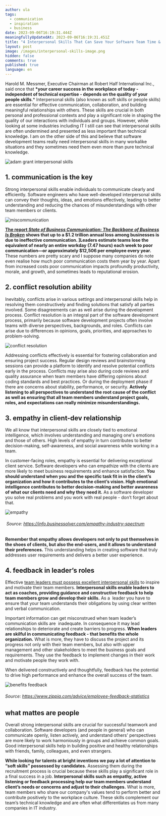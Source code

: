 ```yaml
---
author: ula
tags:
  - communication
  - inspiration
  - business
date: 2023-09-06T16:19:31.444Z
meaningfullyUpdatedAt: 2023-09-06T16:19:31.451Z
title: "4 Interpersonal Skills That Can Save Your Software Team Time & Money "
layout: post
image: /images/interpersonal-skills-image.png
hidden: false
comments: true
published: true
language: en
---
```

Harold M. Messmer, Executive Chairman at Robert Half International Inc., said once that **\*your career success in the workplace of today - independent of technical expertise - depends on the quality of your people skills**.* Interpersonal skills (also known as soft skills or people skills) are essential for effective communication, collaboration, and building meaningful relationships with others. These skills are crucial in both personal and professional contexts and play a significant role in shaping the quality of our interactions with individuals and groups. However, while looking at some industries including IT I still can see that interpersonal skills are often undermined and presented as less important than technical knowledge. I am on the other side of this and believe that software development teams really need interpersonal skills in many workalike situations and they sometimes need them even more than pure technical knowledge.  

<div class="image"><img src="/images/adam-grant-soft-skills.png" alt="adam grant interpersonal skills " title="undefined"  /> </div>

## **1. communication is the key** 

Strong interpersonal skills enable individuals to communicate clearly and efficiently.  Software engineers who have well-developed interpersonal skills can convey their thoughts, ideas, and emotions effectively, leading to better understanding and reducing the chances of misunderstandings with other team members or clients.

<div class="image"><img src="/images/miscommunication-cost.png" alt="miscommunication" title="undefined"  /> </div>

**[The report *State of Business Communication: The Backbone of Business Is Broken*](https://www.agilitypr.com/pr-news/public-relations/bad-connection-study-finds-poor-communication-costs-businesses-1-2-trillion-annually) shows that up to a $1.2 trillion annual loss among businesses is due to ineffective communication. ]Leaders estimate teams lose the equivalent of nearly an entire workday (7.47 hours) each week to poor communication—or approximately $12,506 per employee every year.** These numbers are pretty scary and I suppose many companies do note even realise how much poor communication costs them year by year. Apart from increased costs poor communication impacts profoundly productivity, morale, and growth, and sometimes leads to reputational erosion.

## **2. conflict resolution ability** 

Inevitably, conflicts arise in various settings and interpersonal skills help in resolving them constructively and finding solutions that satisfy all parties involved. Some disagreements can as well arise during the development process. Conflict resolution is an integral part of the software development process, primarily because software development projects often involve teams with diverse perspectives, backgrounds, and roles. Conflicts can arise due to differences in opinions, goals, priorities, and approaches to problem-solving.  

<div class="image"><img src="/images/healthyconflict.png" alt="conflict resolution" title="undefined"  /> </div>

Addressing conflicts effectively is essential for fostering collaboration and ensuring project success. Regular design reviews and brainstorming sessions can provide a platform to identify and resolve potential conflicts early in the process. Conflicts may arise also during code reviews and quality assurance when team members have differing opinions about coding standards and best practices. Or during the deployment phase if there are concerns about stability, performance, or security. **Actively listening to all perspectives to understand the root cause of the conflict as well as ensuring that all team members understand project goals, roles, and expectations can really minimize misunderstandings.**

## **3. empathy in client-dev relationship**

We all know that interpersonal skills are closely tied to emotional intelligence, which involves understanding and managing one's emotions and those of others. High levels of empathy in turn contributes to better decision-making, self-awareness, and social awareness while working in a team.

In customer-facing roles, empathy is essential for delivering exceptional client service. Software developers who can empathize with the clients are more likely to meet business requirements and enhance satisfaction. **You should understand when you and the specific task fit in in the client’s organization and how it contributes to the client’s vision. High emotional intelligence contributes to better decision-making and better awareness of what our clients need and why they need it.** As a software developer you solve real problems and you work with real people - don’t forget about that. 

<div class="image"><img src="/images/empathy-it-vs-healthcare.png" alt="empathy" title="undefined"  /> </div>

######  Source: https://info.businessolver.com/empathy-industry-spectrum

**Remember that empathy allows developers not only to put themselves in the shoes of clients, but also the end-users, and it allows to understand their preferences.** This understanding helps in creating software that truly addresses user requirements and delivers a better user experience. 

## **4. feedback in leader’s roles** 

Effective [team leaders must possess excellent interpersonal skills](https://www.forbes.com/sites/baldwin/2023/07/30/inflation-insurance-for-retirees-what-does-it-cost/?) to inspire and motivate their team members. **Interpersonal skills enable leaders to act as coaches, providing guidance and constructive feedback to help team members grow and develop their skills.** As a  leader you have to ensure that your team understands their obligations by using clear written and verbal communication. 

Important information can get misconstrued when team leader’s communication skills are  inadequate. In consequence it may lead relationships to deteriorate and create barriers to progress. **When leaders are skilful in communicating feedback - that benefits the whole organization.** What is more, they have to discuss the project and its progress not only with their team members, but also with upper management and other stakeholders to meet the business goals and requirements. They use the feedback to implement changes in their work and motivate people they work with.  

When delivered constructively and thoughtfully, feedback has the potential to drive high performance and enhance the overall success of the team.

<div class="image"><img src="/images/benefits-of-employee-feedback.jpeg" alt="benefits feedback" title="undefined"  /> </div>

###### Source: https://www.zippia.com/advice/employee-feedback-statistics

## **what mattes are people** 

Overall strong interpersonal skills are crucial for successful teamwork and collaboration. Software developers (and people in general) who can communicate openly, listen actively, and understand others' perspectives are more likely to work harmoniously in groups and achieve common goals. Good interpersonal skills help in building positive and healthy relationships with friends, family, colleagues, and even strangers. 

**While looking for talents at bright inventions we pay a lot of attention to “soft skills” possessed by candidates.** Assessing them during the recruitment process is crucial because these skills play a significant role in a final success in a job. **Interpersonal skills such as empathy, active listening or feedback processing help our team members understand client’s needs or concerns and adjust to their challenges.** What is more, team members who share our company's values tend to perform better and contribute positively to the workplace culture. These skills complement our team’s technical knowledge and are often what differentiates us from many companies in IT industry.
